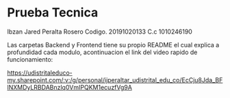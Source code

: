 # Prueba Tecnica

Ibzan Jared Peralta Rosero
Codigo. 20191020133
C.c 1010246190

Las carpetas Backend y Frontend tiene su propio README el cual explica a profundidad cada modulo, acontinuacion el link del video rapido de funcionamiento:

https://udistritaleduco-my.sharepoint.com/:v:/g/personal/ijperaltar_udistrital_edu_co/EcCju8Jda_BFlNXMDyLRBDABnzlq0VmIPQKM1ecuzfVg9A
